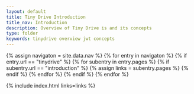 ```yaml
---
layout: default
title: Tiny Drive Introduction
title_nav: Introduction
description: Overview of Tiny Drive is and its concepts
type: folder
keywords: tinydrive overview jwt concepts
---
```

{% assign navigaton = site.data.nav %}
{% for entry in navigaton %}
  {% if entry.url == "tinydrive" %}
    {% for subentry in entry.pages %}
      {% if subentry.url == "introduction" %}
        {% assign links = subentry.pages %}
      {% endif %}
    {% endfor %}
  {% endif %}
{% endfor %}

{% include index.html links=links %}